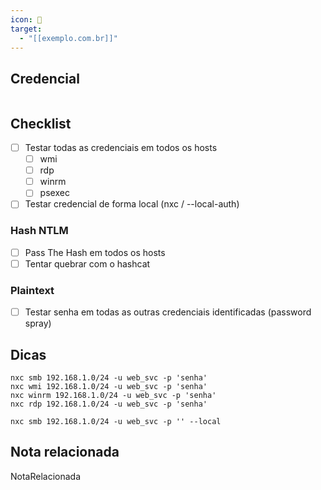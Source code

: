 ```yaml
---
icon: 🔑
target:
  - "[[exemplo.com.br]]"
---
```

## Credencial
```

```

## Checklist
- [ ] Testar todas as credenciais em todos os hosts
	- [ ] wmi
	- [ ] rdp
	- [ ] winrm
	- [ ] psexec
- [ ] Testar credencial de forma local (nxc / --local-auth)
### Hash NTLM
- [ ] Pass The Hash em todos os hosts
- [ ] Tentar quebrar com o hashcat
### Plaintext
- [ ] Testar senha em todas as outras credenciais identificadas (password spray)

## Dicas
```
nxc smb 192.168.1.0/24 -u web_svc -p 'senha'
nxc wmi 192.168.1.0/24 -u web_svc -p 'senha'
nxc winrm 192.168.1.0/24 -u web_svc -p 'senha'
nxc rdp 192.168.1.0/24 -u web_svc -p 'senha' 
```

```
nxc smb 192.168.1.0/24 -u web_svc -p '' --local 
```
## Nota relacionada
NotaRelacionada
